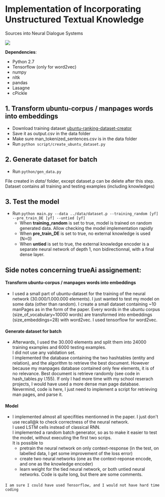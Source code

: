 # Implementation of Incorporating Unstructured Textual Knowledge
Sources into Neural Dialogue Systems

![](http://rsarxiv.github.io/2016/07/15/Incorporating-Unstructured-Textual-Knowledge-Sources-into-Neural-Dialogue-Systems-PaperWeekly/media/1.png)


__Dependencies__:
* Python 2.7
* Tensorflow (only for word2vec)
* numpy
* nltk
* pandas
* Lasagne
* cPickle

## 1. Transform ubuntu-corpus / manpages words into embeddings

  * Download training dataset [ubuntu-ranking-dataset-creator](https://github.com/rkadlec/ubuntu-ranking-dataset-creator)
  * Save it as output.csv in the data folder
  * Make sure man_tokenized_sentences.csv is in the data folder
  * Run ```python script/create_ubuntu_dataset.py```

## 2. Generate dataset for batch

  * Run ```python/gen_data.py```

File created in _data/_ folder, except dataset.p can be delete after this step. Dataset contains all training and testing examples (including knowledges)

## 3. Test the model 
  * Run ```python main.py --data ../data/dataset.p --training_random [yf] --pre_train_DE [yf] --untied [yf]```
     * When __training_random__ is set to true, model is trained on random generated data. Allow checking the model implementation rapidly 
     * When __pre_train_DE__ is set to true, no external knowledge is used (N=0)
     * When __untied__ is set to true, the external knowledge encoder is a separate neural network of depth 1, non bidirectionnal, with a final dense layer.

## Side notes concerning trueAi assignement:
#### Transform ubuntu-corpus / manpages words into embeddings
  * I used a small part of ubuntu-dataset for the training of the neural network (30.000/1.000.000 elements). I just wanted to test my model on some data (other than random). I create a small dataset containing ~10 manPages as in the form of the paper. Every words in the ubuntu corpus (size_of_vocabulary=10000 words) are transformed into embeddings (size_embeddings=28) with word2vec. I used tensorflow for word2vec. 
#### Generate dataset for batch
  * Afterwards, I used the 30.000 elements and split them into 24000 training examples and 6000 testing examples.  
    I did not use any validation set.  
    I implemented the database containing the two hashtables (entity and relation), and the algorithm to retrieve the best document. However because my manpages database contained only few elements, it is of no relevance. Best document is retrieve randomly (see code in hash_tables.py l.155). If only I had more time with my school reserach projects, I would have used a more dense man page database. Nevermind, code is here, I just need to implement a script for retrieving man pages, and parse it.
 
 #### Model
   * I implemented almost all specifities mentionned in the paper. I just don't use recall@k to check correctness of the neural network.  
     I used LSTM cells instead of classical RNN.  
     I implemented a random batch generator, so as to make it easier to test the model, without executing the first two scrips.  
     It is possible to 
     	* pretrain the neural network on only context-response (in the test, on labelled data, I get some improvement of the loss error)
        * create two neural networks (one as the context-reponse encode, and one as the knowledge encoder)
        * learn weight for the tied neural network, or both untied neural networks.
     Code is quite long, but there are some comments.
 #### 
 	I am sure I could have used Tensorflow, and I would not have hard time coding 